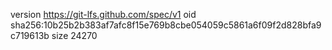 version https://git-lfs.github.com/spec/v1
oid sha256:10b25b2b383af7afc8f15e769b8cbe054059c5861a6f09f2d828bfa9c719613b
size 24270
